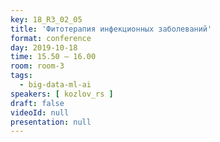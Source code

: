 ```yaml
---
key: 18_R3_02_05
title: 'Фитотерапия инфекционных заболеваний'
format: conference
day: 2019-10-18
time: 15.50 – 16.00
room: room-3
tags:
  - big-data-ml-ai
speakers: [ kozlov_rs ]
draft: false
videoId: null
presentation: null
---
```

